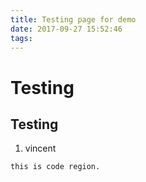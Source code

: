 ```yaml
---
title: Testing page for demo
date: 2017-09-27 15:52:46
tags:
---
```


# Testing
## Testing
1. vincent
```
this is code region.
```


